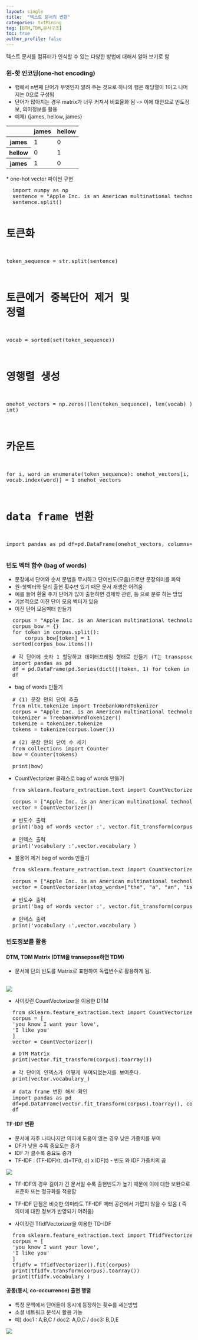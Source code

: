 ```yaml
---
layout: single
title:  "텍스트 문서의 변환"
categories: txtMining
tag: [DTM,TDM,문서구조]
toc: true
author_profile: false
---
```


텍스트 문서를 컴퓨터가 인식할 수 있는 다양한 방법에 대해서 알아 보기로 함

### 원-핫 인코딩(one-hot encoding)
* 행에서 n번째 단어가 무엇인지 알려 주는 것으로 하나의 행은 해당열이 1이고  나머지는 0으로 구성됨
* 단어가 많아지는 경우 matrix가 너무 커져서 비효율화 됨 -> 이에 대안으로 빈도정보, 의미정보를 활용
* 예제) {james, hellow, james}
<table>
  <thead>
    <th></th><th>james</th><th>hellow</th>
  </thead>
  <tbody>
    <tr><th>james</th><td>1</td><td>0</td></tr>
    <tr><th>hellow</th><td>0</td><td>1</td></tr>
    <tr><th>james</th><td>1</td><td>0</td></tr>    
  </tbody>  
</table>
* one-hot vector 파이썬 구현<br>
<pre>
  import numpy as np
  sentence = "Apple Inc. is an American multinational technology company that specializes in consumer electronics"
  sentence.split()

  # 토큰화
  token_sequence = str.split(sentence) 

  # 토큰에거 중복단어 제거 및 정렬
  vocab = sorted(set(token_sequence))

  # 영행렬 생성
  onehot_vectors = np.zeros((len(token_sequence), len(vocab) ), int) 

  # 카운트
  for i, word in enumerate(token_sequence):
      onehot_vectors[i, vocab.index(word)] = 1
  onehot_vectors

  # data frame 변환
  import pandas as pd
  df=pd.DataFrame(onehot_vectors, columns=vocab)
  df
</pre>

### 빈도 벡터 함수 (bag of words)
* 문장에서 단어와 순서 문법을 무시하고 단어빈도(모음)으로만 문장의미를 파악
* 원-핫벡터와 달리 출현 횟수만 있기 때문 문서 재생은 어려움
* 예를 들어 환율 주가 단어가 많이 출현하면 경제학 관련, 등 으로 분류 하는 방법
* 기본적으로 이진 단어 모음 벡터가 있음
* 이진 단어 모음벡터 만들기
<pre>
  corpus = "Apple Inc. is an American multinational technology company that specializes in consumer electronics, software and online services headquartered in Cupertino, California, United States. Apple is the largest technology company by revenue (totaling US$365.8 billion in 2021) and as of June 2022, it is the world's biggest company by market capitalization, the fourth-largest personal computer vendor by unit sales and second-largest mobile phone manufacturer. It is one of the Big Five American information technology companies, alongside Alphabet, Amazon, Meta, and Microsoft"
  corpus_bow = {}
  for token in corpus.split():
      corpus_bow[token] = 1
  sorted(corpus_bow.items())

  # 각 단어에 숫자 1 할당하고 데이터프레임 형태로 만들기 (T는 transpose)
  import pandas as pd
  df = pd.DataFrame(pd.Series(dict([(token, 1) for token in corpus.split()])), columns=['corpus1']).T
  df
</pre>
* bag of words 만들기
<pre>
  # (1) 문장 안의 단어 추출
  from nltk.tokenize import TreebankWordTokenizer
  corpus = "Apple Inc. is an American multinational technology company that specializes in consumer electronics, software and online services headquartered in Cupertino, California, United States. Apple is the largest technology company by revenue (totaling US$365.8 billion in 2021) and as of June 2022, it is the world's biggest company by market capitalization, the fourth-largest personal computer vendor by unit sales and second-largest mobile phone manufacturer. It is one of the Big Five American information technology companies, alongside Alphabet, Amazon, Meta, and Microsoft"
  tokenizer = TreebankWordTokenizer()
  tokenize = tokenizer.tokenize
  tokens = tokenize(corpus.lower())

  # (2) 문장 안의 단어 수 세기
  from collections import Counter
  bow = Counter(tokens)

  print(bow)
</pre>

* CountVectorizer 클래스로 bag of words 만들기
<pre>
  from sklearn.feature_extraction.text import CountVectorizer

  corpus = ["Apple Inc. is an American multinational technology company that specializes in consumer electronics, software and online services headquartered in Cupertino, California, United States. Apple is the largest technology company by revenue (totaling US$365.8 billion in 2021) and as of June 2022, it is the world's biggest company by market capitalization, the fourth-largest personal computer vendor by unit sales and second-largest mobile phone manufacturer. It is one of the Big Five American information technology companies, alongside Alphabet, Amazon, Meta, and Microsoft"]
  vector = CountVectorizer()

  # 빈도수 출력
  print('bag of words vector :', vector.fit_transform(corpus).toarray()) 

  # 인텍스 출력
  print('vocabulary :',vector.vocabulary_)
</pre>

* 불용어 제거 bag of words 만들기
<pre>
  from sklearn.feature_extraction.text import CountVectorizer

  corpus = ["Apple Inc. is an American multinational technology company that specializes in consumer electronics, software and online services headquartered in Cupertino, California, United States. Apple is the largest technology company by revenue (totaling US$365.8 billion in 2021) and as of June 2022, it is the world's biggest company by market capitalization, the fourth-largest personal computer vendor by unit sales and second-largest mobile phone manufacturer. It is one of the Big Five American information technology companies, alongside Alphabet, Amazon, Meta, and Microsoft"]
  vector = CountVectorizer(stop_words=["the", "a", "an", "is", "not"])

  # 빈도수 출력
  print('bag of words vector :', vector.fit_transform(corpus).toarray()) 

  # 인텍스 출력
  print('vocabulary :',vector.vocabulary_)
</pre>

### 빈도정보를 활용
#### DTM, TDM Matrix (DTM을 transepose하면 TDM)
* 문서에 단의 빈도를 Matrix로 표현하여 독립변수로 활용하게 됨.
<br>
  <img src="../../images/2022-08-03-txtMining-structure/pic-1.png">

  * 사이킷런 CountVectorizer을 이용한 DTM
<pre>
  from sklearn.feature_extraction.text import CountVectorizer
  corpus = [
  'you know I want your love',
  'I like you'
  ]
  vector = CountVectorizer()

  # DTM Matrix
  print(vector.fit_transform(corpus).toarray()) 

  # 각 단어의 인덱스가 어떻게 부여되었는지를 보여준다.
  print(vector.vocabulary_) 

  # data frame 변환 해서 확인
  import pandas as pd
  df=pd.DataFrame(vector.fit_transform(corpus).toarray(), columns=sorted( vector.vocabulary_.keys()))
  df
</pre>

#### TF-IDF 변환
* 문서에 자주 나타나지만 의미에 도움이 않는 경우 낮은 가중치를 부여
* DF가 낮을 수록 중요도는 증가
* IDF 가 클수록 중요도 증가
* TF-IDF : (TF-IDF)(t, d)=TF(t, d) x IDF(t)  - 빈도 와 IDF 가중치의 곱
<img src="../../images/2022-08-03-txtMining-structure/pic-2.png">

* TF-IDF의 경우 길이가 긴 문서일 수록 출현빈도가 높기 때문에 이에 대한 보완으로 표준화 또는 정규화를 적용함
* TF-IDF 단점은 비슷한 의미라도 TF-IDF 벡터 공간에서 가깝지 않을 수 있음 ( 즉 의미에 대한 정보가 반영되기 어려움)

* 사이킷런 TfidfVectorizer을 이용한 TD-IDF
<pre>
  from sklearn.feature_extraction.text import TfidfVectorizer
  corpus = [
  'you know I want your love',
  'I like you'
  ]
  tfidfv = TfidfVectorizer().fit(corpus)
  print(tfidfv.transform(corpus).toarray())
  print(tfidfv.vocabulary_)
</pre>

#### 공동(동시, co-occurrence) 출현 행렬
* 특정 문맥에서 단어들이 동시에 등장하는 횟수를 세는방법
* 소셜 네트워크 분석시 활용 가능
* 예) doc1 : A,B,C / doc2: A,D,C / doc3: B,D,E<br>
<img src="../../images/2022-08-03-txtMining-structure/pic-3.png">